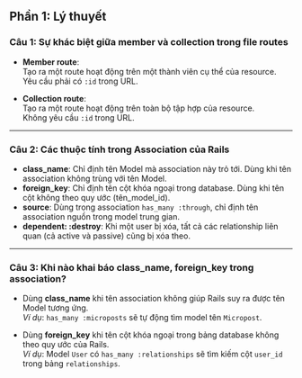 ## Phần 1: Lý thuyết

### Câu 1: Sự khác biệt giữa member và collection trong file routes

- **Member route**:  
    Tạo ra một route hoạt động trên một thành viên cụ thể của resource.  
    Yêu cầu phải có `:id` trong URL.

- **Collection route**:  
    Tạo ra một route hoạt động trên toàn bộ tập hợp của resource.  
    Không yêu cầu `:id` trong URL.

---

### Câu 2: Các thuộc tính trong Association của Rails

- **class_name**: Chỉ định tên Model mà association này trỏ tới. Dùng khi tên association không trùng với tên Model.
- **foreign_key**: Chỉ định tên cột khóa ngoại trong database. Dùng khi tên cột không theo quy ước (tên_model_id).
- **source**: Dùng trong association `has_many :through`, chỉ định tên association nguồn trong model trung gian.
- **dependent: :destroy**: Khi một user bị xóa, tất cả các relationship liên quan (cả active và passive) cũng bị xóa theo.

---

### Câu 3: Khi nào khai báo class_name, foreign_key trong association?

- Dùng **class_name** khi tên association không giúp Rails suy ra được tên Model tương ứng.  
    *Ví dụ*: `has_many :microposts` sẽ tự động tìm model tên `Micropost`.

- Dùng **foreign_key** khi tên cột khóa ngoại trong bảng database không theo quy ước của Rails.  
    *Ví dụ*: Model `User` có `has_many :relationships` sẽ tìm kiếm cột `user_id` trong bảng `relationships`.
    